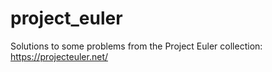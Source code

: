 # project_euler
Solutions to some problems from the Project Euler collection: https://projecteuler.net/
